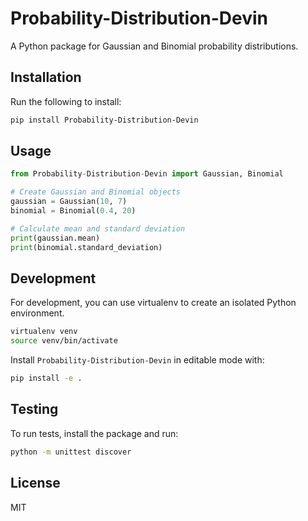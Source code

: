 # Probability-Distribution-Devin

A Python package for Gaussian and Binomial probability distributions.

## Installation

Run the following to install:

```bash
pip install Probability-Distribution-Devin
```

## Usage

```python
from Probability-Distribution-Devin import Gaussian, Binomial

# Create Gaussian and Binomial objects
gaussian = Gaussian(10, 7)
binomial = Binomial(0.4, 20)

# Calculate mean and standard deviation
print(gaussian.mean)
print(binomial.standard_deviation)
```

## Development

For development, you can use virtualenv to create an isolated Python environment.

```bash
virtualenv venv
source venv/bin/activate
```

Install `Probability-Distribution-Devin` in editable mode with:

```bash
pip install -e .
```

## Testing

To run tests, install the package and run:

```bash
python -m unittest discover
```

## License

MIT
